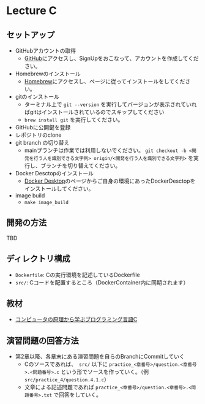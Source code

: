 # Lecture C

## セットアップ

- GitHubアカウントの取得
  - [GitHub](https://github.com/)にアクセスし、SignUpをおこなって、アカウントを作成してください。
- Homebrewのインストール
  - [Homebrew](https://brew.sh/index_ja)にアクセスし、ページに従ってインストールをしてください。
- gitのインストール
  - ターミナル上で `git --version` を実行してバージョンが表示されていればgitはインストールされているのでスキップしてください
  - `brew install git` を実行してください。
- GitHubに公開鍵を登録
- レポジトリのclone
- git branch の切り替え
  - mainブランチは作業では利用しないでください。 `git checkout -b <開発を行う人を識別できる文字列> origin/<開発を行う人を識別できる文字列>` を実行し、ブランチを切り替えてください。
- Docker Desctopのインストール
  - [Docker Desktop](https://docs.docker.jp/desktop/toc.html)のページからご自身の環境にあったDockerDesctopをインストールしてください。
- image build
  - `make image_build`

## 開発の方法

TBD

## ディレクトリ構成

- `Dockerfile`: Cの実行環境を記述しているDockerfile
- `src/`: Cコードを配置するところ（DockerContainer内に同期されます）

## 教材

- [コンピュータの原理から学ぶプログラミング言語C](https://www.amazon.co.jp/dp/4320124774)

## 演習問題の回答方法

- 第2章以降、各章末にある演習問題を自らのBranchにCommitしていく
  - Cのソースであれば、　`src/` 以下に `practice_<章番号>/question.<章番号>.<問題番号>.c` という形でソースを作っていく。（例 `src/practice_4/question.4.1.c`）
  - 文章による記述問題であれば `practice_<章番号>/question.<章番号>.<問題番号>.txt` で回答をしていく。

